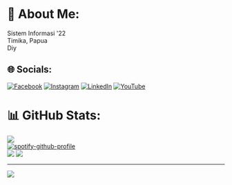# 💫 About Me:
Sistem Informasi '22<br>Timika, Papua<br>Diy


## 🌐 Socials:
[![Facebook](https://img.shields.io/badge/Facebook-%231877F2.svg?logo=Facebook&logoColor=white)](https://facebook.com/https://www.facebook.com/dami.maturbongs) [![Instagram](https://img.shields.io/badge/Instagram-%23E4405F.svg?logo=Instagram&logoColor=white)](https://instagram.com/damisaviola) [![LinkedIn](https://img.shields.io/badge/LinkedIn-%230077B5.svg?logo=linkedin&logoColor=white)](https://www.linkedin.com/in/dami-maturbongs-ab1997248/) [![YouTube](https://img.shields.io/badge/YouTube-%23FF0000.svg?logo=YouTube&logoColor=white)](https://youtube.com/@damisaviola) 
# 📊 GitHub Stats:
![](https://github-readme-stats.vercel.app/api?username=damisaviola&theme=dark&hide_border=true&include_all_commits=true&count_private=true)<br/>
[![spotify-github-profile](https://spotify-github-profile.vercel.app/api/view?uid=damimaturbongs&cover_image=true&theme=default&show_offline=true&background_color=000000&interchange=true&bar_color=53b14f&bar_color_cover=true)](https://spotify-github-profile.vercel.app/api/view?uid=damimaturbongs&redirect=true) <br>
![](https://github-readme-stats.vercel.app/api/top-langs/?username=damisaviola&theme=dark&hide_border=true&include_all_commits=true&count_private=true&layout=compact)
![](https://github-readme-streak-stats.herokuapp.com/?user=damisaviola&theme=dark&hide_border=true)<br/>

---
[![](https://visitcount.itsvg.in/api?id=damisaviola&icon=0&color=0)](https://visitcount.itsvg.in)


<!-- Proudly created with GPRM ( https://gprm.itsvg.in ) -->
